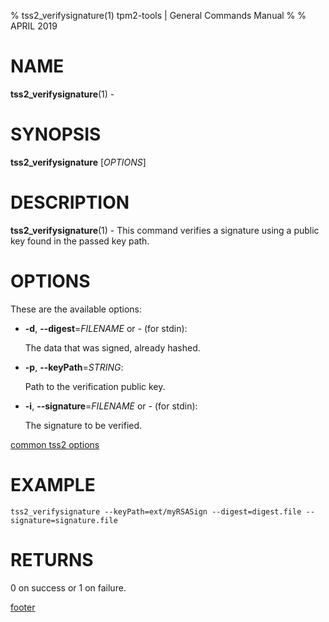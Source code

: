 % tss2_verifysignature(1) tpm2-tools | General Commands Manual
%
% APRIL 2019

# NAME

**tss2_verifysignature**(1) -

# SYNOPSIS

**tss2_verifysignature** [*OPTIONS*]

# DESCRIPTION

**tss2_verifysignature**(1) - This command verifies a signature using a public key found in the passed key path.

# OPTIONS

These are the available options:

  * **-d**, **\--digest**=_FILENAME_ or _-_ (for stdin):

    The data that was signed, already hashed.

  * **-p**, **\--keyPath**=_STRING_:

    Path to the verification public key.

  * **-i**, **\--signature**=_FILENAME_ or _-_ (for stdin):

    The signature to be verified.


[common tss2 options](common/tss2-options.md)

# EXAMPLE

```
tss2_verifysignature --keyPath=ext/myRSASign --digest=digest.file --signature=signature.file
```

# RETURNS

0 on success or 1 on failure.

[footer](common/footer.md)
